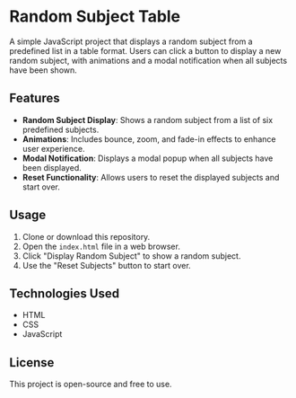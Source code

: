 # Random Subject Table

A simple JavaScript project that displays a random subject from a predefined list in a table format. Users can click a button to display a new random subject, with animations and a modal notification when all subjects have been shown.

## Features
- **Random Subject Display**: Shows a random subject from a list of six predefined subjects.
- **Animations**: Includes bounce, zoom, and fade-in effects to enhance user experience.
- **Modal Notification**: Displays a modal popup when all subjects have been displayed.
- **Reset Functionality**: Allows users to reset the displayed subjects and start over.

## Usage
1. Clone or download this repository.
2. Open the `index.html` file in a web browser.
3. Click "Display Random Subject" to show a random subject.
4. Use the "Reset Subjects" button to start over.

## Technologies Used
- HTML
- CSS
- JavaScript

## License
This project is open-source and free to use.


